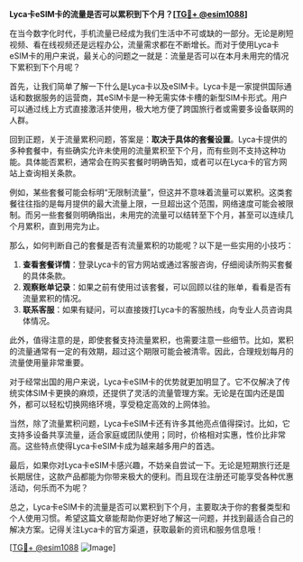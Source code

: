 **Lyca卡eSIM卡的流量是否可以累积到下个月？[[TG💪+ @esim1088](https://t.me/s/esim1088)]**

在当今数字化时代，手机流量已经成为我们生活中不可或缺的一部分。无论是刷短视频、看在线视频还是远程办公，流量需求都在不断增长。而对于使用Lyca卡eSIM卡的用户来说，最关心的问题之一就是：流量是否可以在本月未用完的情况下累积到下个月呢？

首先，让我们简单了解一下什么是Lyca卡以及eSIM卡。Lyca卡是一家提供国际通话和数据服务的运营商，其eSIM卡是一种无需实体卡槽的新型SIM卡形式。用户可以通过线上方式直接激活并使用，极大地方便了跨国旅行者或需要多设备联网的人群。

回到正题，关于流量累积问题，答案是：**取决于具体的套餐设置**。Lyca卡提供的多种套餐中，有些确实允许未使用的流量累积至下个月，而有些则不支持这种功能。具体能否累积，通常会在购买套餐时明确告知，或者可以在Lyca卡的官方网站上查询相关条款。

例如，某些套餐可能会标明“无限制流量”，但这并不意味着流量可以累积。这类套餐往往指的是每月提供的最大流量上限，一旦超出这个范围，网络速度可能会被限制。而另一些套餐则明确指出，未用完的流量可以结转至下个月，甚至可以连续几个月累积，直到用完为止。

那么，如何判断自己的套餐是否有流量累积的功能呢？以下是一些实用的小技巧：

1. **查看套餐详情**：登录Lyca卡的官方网站或通过客服咨询，仔细阅读所购买套餐的具体条款。
2. **观察账单记录**：如果之前有使用过该套餐，可以回顾以往的账单，看看是否有流量累积的情况。
3. **联系客服**：如果有疑问，可以直接拨打Lyca卡的客服热线，向专业人员咨询具体情况。

此外，值得注意的是，即使套餐支持流量累积，也需要注意一些细节。比如，累积的流量通常有一定的有效期，超过这个期限可能会被清零。因此，合理规划每月的流量使用量非常重要。

对于经常出国的用户来说，Lyca卡eSIM卡的优势就更加明显了。它不仅解决了传统实体SIM卡更换的麻烦，还提供了灵活的流量管理方案。无论是在国内还是国外，都可以轻松切换网络环境，享受稳定高效的上网体验。

当然，除了流量累积问题，Lyca卡eSIM卡还有许多其他亮点值得探讨。比如，它支持多设备共享流量，适合家庭或团队使用；同时，价格相对实惠，性价比非常高。这些特点使得Lyca卡eSIM卡成为越来越多用户的首选。

最后，如果你对Lyca卡eSIM卡感兴趣，不妨亲自尝试一下。无论是短期旅行还是长期居住，这款产品都能为你带来极大的便利。而且现在注册还可能享受各种优惠活动，何乐而不为呢？

总之，Lyca卡eSIM卡的流量是否可以累积到下个月，主要取决于你的套餐类型和个人使用习惯。希望这篇文章能帮助你更好地了解这一问题，并找到最适合自己的解决方案。记得关注Lyca卡的官方渠道，获取最新的资讯和服务信息哦！

[[TG💪+ @esim1088](https://t.me/s/esim1088) ![Image](https://i.postimg.cc/4NQfJmqS/Snipaste-2025-05-13-00-14-12.png)]